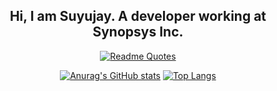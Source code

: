 <div align="center">

## Hi, I am Suyujay. A developer  working at Synopsys Inc.

[![Readme Quotes](https://quotes-github-readme.vercel.app/api?theme=dark&quote=Every%20commit%20builds%20the%20future.
)](https://github.com/piyushsuthar/github-readme-quotes)

[![Anurag's GitHub stats](https://github-readme-stats.vercel.app/api?username=Suyujay&show_icons=true&layout=compact&hide=issues&line_height=24)](https://github.com/Suyujay/github-readme-stats)
[![Top Langs](https://github-readme-stats.vercel.app/api/top-langs/?username=Suyujay&layout=compact)](https://github.com/Suyujay/github-readme-stats)

</div>

<!--
**Suyujay/suyujay** is a ✨ _special_ ✨ repository because its `README.md` (this file) appears on your GitHub profile.

Here are some ideas to get you started:

- 🔭 I’m currently working on ...
- 🌱 I’m currently learning ...
- 👯 I’m looking to collaborate on ...
- 🤔 I’m looking for help with ...
- 💬 Ask me about ...
- 📫 How to reach me: ...
- 😄 Pronouns: ...
- ⚡ Fun fact: ...
-->
